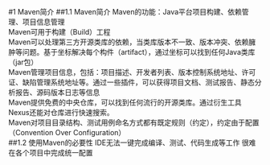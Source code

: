 #1 Maven简介
##1.1 Maven简介
Maven的功能：Java平台项目构建、依赖管理、项目信息管理  
Maven可用于构建（Build）工程  
Maven可以处理第三方开源类库的依赖，当类库版本不一致、版本冲突、依赖臃肿等问题。基于坐标解决每个构件（artifact），通过坐标可以找到任何Java类库（jar包）  
Maven管理项目信息，包括：项目描述、开发者列表、版本控制系统地址、许可证、缺陷管理系统地址等。通过一些插件，可以获得项目文档、测试报告、静态分析报告、源码版本日志等信息  
Maven提供免费的中央仓库，可以找到任何流行的开源类库。通过衍生工具Nexus还能对仓库进行快速搜索。  
Maven对项目目录结构、测试用例命名方式都有既定规则（约定），约定由于配置（Convention Over Configuration）  
##1.2 使用Maven的必要性
IDE无法一键完成编译、测试、代码生成等工作
很难在各个项目中完成统一配置

    
